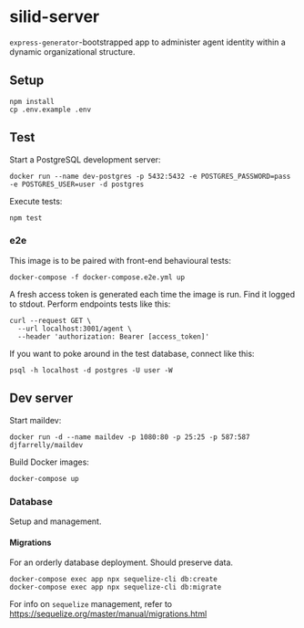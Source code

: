 # silid-server

`express-generator`-bootstrapped app to administer agent identity within a dynamic organizational structure.

## Setup

```
npm install
cp .env.example .env
```

## Test

Start a PostgreSQL development server:

```
docker run --name dev-postgres -p 5432:5432 -e POSTGRES_PASSWORD=pass -e POSTGRES_USER=user -d postgres
```

Execute tests:

```
npm test
```

### e2e

This image is to be paired with front-end behavioural tests:

```
docker-compose -f docker-compose.e2e.yml up
```

A fresh access token is generated each time the image is run. Find it logged to stdout. Perform endpoints tests like this:

```
curl --request GET \
  --url localhost:3001/agent \
  --header 'authorization: Bearer [access_token]'
```

If you want to poke around in the test database, connect like this:

```
psql -h localhost -d postgres -U user -W
```

## Dev server

Start maildev:

```
docker run -d --name maildev -p 1080:80 -p 25:25 -p 587:587 djfarrelly/maildev
```

Build Docker images:

```
docker-compose up
```

### Database

Setup and management.

#### Migrations

For an orderly database deployment. Should preserve data.

```
docker-compose exec app npx sequelize-cli db:create
docker-compose exec app npx sequelize-cli db:migrate
```

For info on `sequelize` management, refer to https://sequelize.org/master/manual/migrations.html
